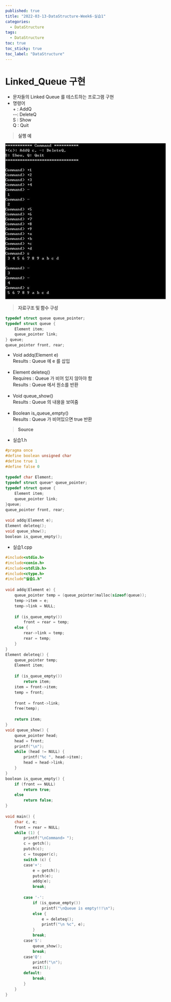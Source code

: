 ```yaml
---
published: true
title: "2022-03-13-DataStructure-Week6-실습1"
categories:
  - DataStructure
tags:
  - DataStructure
toc: true
toc_sticky: true
toc_label: "DataStructure"
---
```


# Linked_Queue 구현

- 문자들의 Linked Queue 를 테스트하는 프로그램 구현
- 명령어  
  +<c> : AddQ  
  --: DeleteQ  
  S : Show  
  Q : Quit

> **실행 예**

![image](https://github.com/222SeungHyun/222SeungHyun.github.io/blob/master/_images/%EC%9E%90%EB%A3%8C%EA%B5%AC%EC%A1%B0%EC%99%80%EC%8B%A4%EC%8A%B5-6%EC%9E%A5-%EC%8B%A4%EC%8A%B51-1.png?raw=true)

> **자료구조 및 함수 구성**

```C++
typedef struct queue queue_pointer;
typedef struct queue {
	Element item;
	queue_pointer link;
} queue;
queue_pointer front, rear;
```

- Void addq(Element e)  
  Results : Queue 에 e 를 삽입  
  <br>
- Element deleteq()  
  Requires : Queue 가 비어 있지 않아야 함  
  Results : Queue 에서 원소를 반환  
  <br>
- Void queue_show()  
  Results : Queue 의 내용을 보여줌  
  <br>
- Boolean is_queue_empty()  
  Results : Queue 가 비어있으면 true 반환

> **Source**

- 실습1.h

```C++
#pragma once
#define boolean unsigned char
#define true 1
#define false 0

typedef char Element;
typedef struct queue* queue_pointer;
typedef struct queue {
	Element item;
	queue_pointer link;
}queue;
queue_pointer front, rear;

void addq(Element e);
Element deleteq();
void queue_show();
boolean is_queue_empty();
```

- 실습1.cpp

```C++
#include<stdio.h>
#include<conio.h>
#include<stdlib.h>
#include<ctype.h>
#include"실습1.h"

void addq(Element e) {
	queue_pointer temp = (queue_pointer)malloc(sizeof(queue));
	temp->item = e;
	temp->link = NULL;

	if (is_queue_empty())
		front = rear = temp;
	else {
		rear->link = temp;
		rear = temp;
	}
}
Element deleteq() {
	queue_pointer temp;
	Element item;

	if (is_queue_empty())
		return item;
	item = front->item;
	temp = front;

	front = front->link;
	free(temp);

	return item;
}
void queue_show() {
	queue_pointer head;
	head = front;
	printf("\n");
	while (head != NULL) {
		printf("%c ", head->item);
		head = head->link;
	}
}
boolean is_queue_empty() {
	if (front == NULL)
		return true;
	else
		return false;
}

void main() {
	char c, e;
	front = rear = NULL;
	while (1) {
		printf("\nCommand> ");
		c = getch();
		putch(c);
		c = toupper(c);
		switch (c) {
		case'+':
			e = getch();
			putch(e);
			addq(e);
			break;

		case '-':
			if (is_queue_empty())
				printf("\nQueue is empty!!!\n");
			else {
				e = deleteq();
				printf("\n %c", e);
			}
			break;
		case'S':
			queue_show();
			break;
		case'Q':
			printf("\n");
			exit(1);
		default:
			break;
		}
	}
}
```
